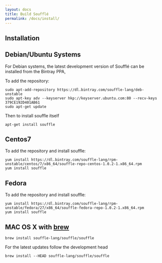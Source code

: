 ```yaml
---
layout: docs
title: Build Soufflé
permalink: /docs/install/
---
```

## Installation

## Debian/Ubuntu Systems

For Debian systems, the latest development version of Soufflé can be installed from the Bintray PPA,

To add the repository:
```
sudo apt-add-repository https://dl.bintray.com/souffle-lang/deb-unstable
sudo apt-key adv --keyserver hkp://keyserver.ubuntu.com:80 --recv-keys 379CE192D401AB61
sudo apt-get update
```

Then to install souffle itself
```
apt-get install souffle
```

## Centos7

To add the repository and install souffle:
```
yum install https://dl.bintray.com/souffle-lang/rpm-unstable/centos/7/x86_64/souffle-repo-centos-1.0.2-1.x86_64.rpm
yum install souffle
```

## Fedora

To add the repository and install souffle:
```
yum install https://dl.bintray.com/souffle-lang/rpm-unstable/fedora/27/x86_64/souffle-fedora-repo-1.0.2-1.x86_64.rpm
yum install souffle
```

## MAC OS X with [brew](http://brew.sh)

```
brew install souffle-lang/souffle/souffle
```

For the latest updates follow the development head

```
brew install --HEAD souffle-lang/souffle/souffle
```

